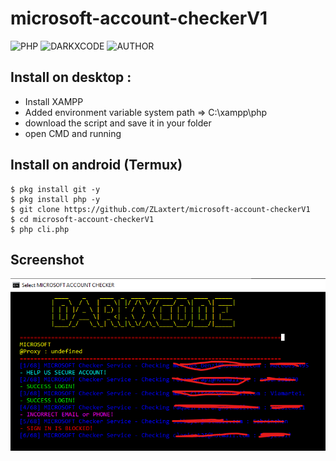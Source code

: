 # microsoft-account-checkerV1

![PHP](https://img.shields.io/badge/language-PHP-blue.svg)
![DARKXCODE](https://img.shields.io/badge/Team-DARKXCODE-black)
![AUTHOR](https://img.shields.io/badge/Author-Zlaxtert-orange)

## Install on desktop : 
- Install XAMPP
- Added environment variable system path => C:\xampp\php
- download the script and save it in your folder
- open CMD and running

## Install on android (Termux)
    $ pkg install git -y
    $ pkg install php -y
    $ git clone https://github.com/ZLaxtert/microsoft-account-checkerV1
    $ cd microsoft-account-checkerV1
    $ php cli.php

## Screenshot
<img src="https://github.com/ZLaxtert/microsoft-account-checkerV1/blob/main/ress.png">
